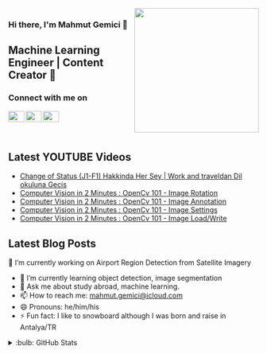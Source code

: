 <img src = 'https://media.giphy.com/media/FoVzfcqCDSb7zCynOp/giphy.gif' align = "right" width = 250 hight = 250>

### Hi there, I'm Mahmut Gemici 👋

## Machine Learning Engineer | Content Creator 🤖

### Connect with me on
[<img height="22" width="32" src="https://unpkg.com/simple-icons@v7/icons/linkedin.svg" align = "left" />][linkedin]
[<img height="22" width="32" src="https://unpkg.com/simple-icons@v7/icons/youtube.svg" align = "left" />][youtube]
[<img height="22" width="32" src="https://unpkg.com/simple-icons@v7/icons/twitter.svg" align = "left" />][twitter]

<br />
<br />

[linkedin]: https://www.linkedin.com/in/mgemici/
[youtube]: https://www.youtube.com/c/MahmutGemici
[twitter]: https://twitter.com/mahmutgemicii


<br />

## Latest YOUTUBE Videos

<!-- YOUTUBE:START -->
- [Change of Status &lpar;J1-F1&rpar; Hakkinda Her Sey |  Work and traveldan Dil okuluna Gecis](https://www.youtube.com/watch?v=JnvUD7vFK4U)
- [Computer Vision in 2 Minutes : OpenCv 101 - Image Rotation](https://www.youtube.com/watch?v=_iKvvdIaD1M)
- [Computer Vision in 2 Minutes : OpenCv 101 - Image Annotation](https://www.youtube.com/watch?v=ndO8rwDTKs8)
- [Computer Vision in 2 Minutes : OpenCv 101 - Image Settings](https://www.youtube.com/watch?v=qcCDvuUDJsk)
- [Computer Vision in 2 Minutes : OpenCv 101 - Image Load/Write](https://www.youtube.com/watch?v=Z2OQDb6Vw_0)
<!-- YOUTUBE:END -->


## Latest Blog Posts

<!-- BLOG-POST-LIST:START -->
<!-- BLOG-POST-LIST:END -->







🔭 I’m currently working on Airport Region Detection from Satellite Imagery
- 🌱 I’m currently learning object detection, image segmentation
- 💬 Ask me about study abroad, machine learning.
- 📫 How to reach me: mahmut.gemici@icloud.com
- 😄 Pronouns: he/him/his
- ⚡ Fun fact: I like to snowboard although I was born and raise in Antalya/TR


<details>
<summary>:bulb: GitHub Stats </summary>
<img src ="https://github-readme-stats.vercel.app/api?username=mahmutgemici0">
</details>
<br />